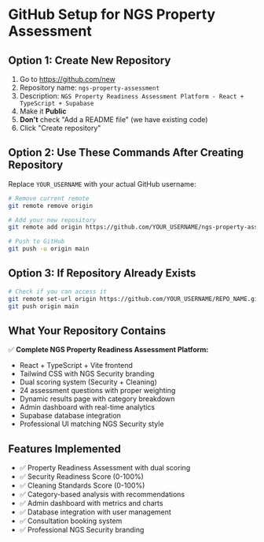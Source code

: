 # GitHub Setup for NGS Property Assessment

## Option 1: Create New Repository

1. Go to https://github.com/new
2. Repository name: `ngs-property-assessment`
3. Description: `NGS Property Readiness Assessment Platform - React + TypeScript + Supabase`
4. Make it **Public**
5. **Don't** check "Add a README file" (we have existing code)
6. Click "Create repository"

## Option 2: Use These Commands After Creating Repository

Replace `YOUR_USERNAME` with your actual GitHub username:

```bash
# Remove current remote
git remote remove origin

# Add your new repository
git remote add origin https://github.com/YOUR_USERNAME/ngs-property-assessment.git

# Push to GitHub
git push -u origin main
```

## Option 3: If Repository Already Exists

```bash
# Check if you can access it
git remote set-url origin https://github.com/YOUR_USERNAME/REPO_NAME.git
git push origin main
```

## What Your Repository Contains

✅ **Complete NGS Property Readiness Assessment Platform:**
- React + TypeScript + Vite frontend
- Tailwind CSS with NGS Security branding
- Dual scoring system (Security + Cleaning)
- 24 assessment questions with proper weighting
- Dynamic results page with category breakdown
- Admin dashboard with real-time analytics
- Supabase database integration
- Professional UI matching NGS Security style

## Features Implemented
- ✅ Property Readiness Assessment with dual scoring
- ✅ Security Readiness Score (0-100%)
- ✅ Cleaning Standards Score (0-100%)
- ✅ Category-based analysis with recommendations
- ✅ Admin dashboard with metrics and charts
- ✅ Database integration with user management
- ✅ Consultation booking system
- ✅ Professional NGS Security branding